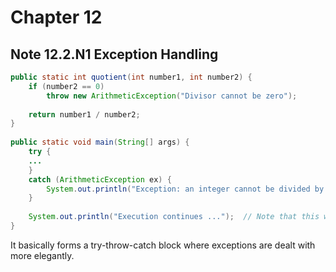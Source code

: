 # Chapter 12
## Note 12.2.N1 Exception Handling
```java
public static int quotient(int number1, int number2) {
	if (number2 == 0)
		throw new ArithmeticException("Divisor cannot be zero");
		
	return number1 / number2;
}
		
public static void main(String[] args) {
	try {
	...
	}
	catch (ArithmeticException ex) {
		System.out.println("Exception: an integer cannot be divided by zero ");
	}
		
	System.out.println("Execution continues ...");  // Note that this will still be executed after the "try" or "catch" block
}
```
It basically forms a try-throw-catch block where exceptions are dealt with more elegantly.  
